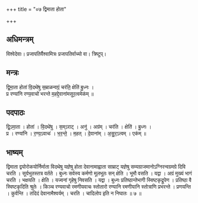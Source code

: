 +++
title = "०७ द्विमाता होता"

+++
## अधिमन्त्रम्
विश्वेदेवाः। प्रजापतिर्वैश्वामित्रः प्रजापतिर्वाच्यो वा। त्रिष्टुप्।

## मन्त्रः
द्वि॒मा॒ता होता॑ वि॒दथे॑षु स॒म्राळन्वग्रं॒ चर॑ति॒ क्षेति॑ बु॒ध्नः ।  
प्र रण्या॑नि रण्य॒वाचो॑ भरन्ते म॒हद्दे॒वाना॑मसुर॒त्वमेक॑म् ॥

## पदपाठः
द्वि॒ऽमा॒ता । होता॑ । वि॒दथे॑षु । स॒म्ऽराट् । अनु॑ । अग्र॑म् । चर॑ति । क्षेति॑ । बु॒ध्नः ।  
प्र । रण्या॑नि । र॒ण्य॒ऽवाचः॑ । भ॒र॒न्ते॒ । म॒हत् । दे॒वाना॑म् । अ॒सु॒र॒ऽत्वम् । एक॑म् ॥

## भाष्यम्
द्विमाता द्वयोरोकयोर्निर्माता विदथेषु यज्ञेषु होता देवानामाह्वाता साम्राट् यज्ञेषु सम्यग्राजमानोऽग्निरन्वग्रमग्रे दिवि चरति । सूर्यभुतस्तत्र वर्तते । बुध्नः सर्वस्य कर्मणो मूलभूतः सन् क्षेति । भूमौ वसति । यद्वा । अग्रं मुख्यं भागं चरति । भक्षयति । क्षेति । यज्वनां गृहेषु निवसति । यद्वा । बुध्नः प्रतिष्ठान्तेभागी स्विष्टकृद्रूपेण । प्रतिष्ठा वै स्विष्टकृदिति श्रुतेः । किञ्च रण्यवाचो रमणीयवाचः स्तोतारो रण्यानि रमणीयानि स्तोत्राणि प्रभरन्ते । प्रणयन्ति । कुर्वन्ति । तदिदं देवानामैश्वर्यम् । चरति । चादिलोप इति न निघातः ॥ ७ ॥